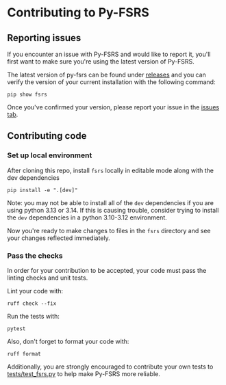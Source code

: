 # Contributing to Py-FSRS

## Reporting issues

If you encounter an issue with Py-FSRS and would like to report it, you'll first want to make sure you're using the latest version of Py-FSRS.

The latest version of py-fsrs can be found under [releases](https://github.com/open-spaced-repetition/py-fsrs/releases) and you can verify the version of your current installation with the following command:
```
pip show fsrs
```

Once you've confirmed your version, please report your issue in the [issues tab](https://github.com/open-spaced-repetition/py-fsrs/issues).

## Contributing code

### Set up local environment

After cloning this repo, install `fsrs` locally in editable mode along with the dev dependencies
```
pip install -e ".[dev]"
```

Note: you may not be able to install all of the `dev` dependencies if you are using python 3.13 or 3.14. If this is causing trouble, consider trying to install the `dev` dependencies in a python 3.10-3.12 environment.

Now you're ready to make changes to files in the `fsrs` directory and see your changes reflected immediately.

### Pass the checks

In order for your contribution to be accepted, your code must pass the linting checks and unit tests.

Lint your code with:
```
ruff check --fix
```

Run the tests with:
```
pytest
```

Also, don't forget to format your code with:
```
ruff format
```

Additionally, you are strongly encouraged to contribute your own tests to [tests/test_fsrs.py](tests/test_fsrs.py) to help make Py-FSRS more reliable.